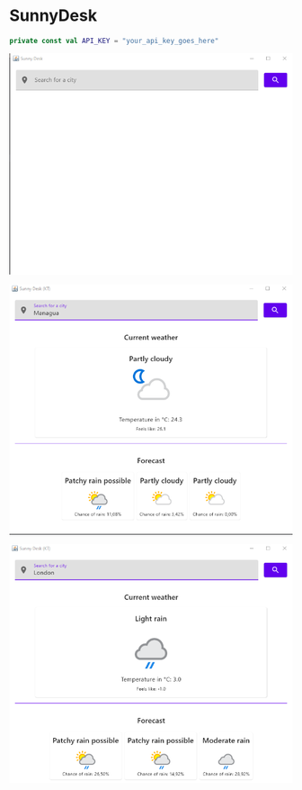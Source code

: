 # SunnyDesk

```kotlin
private const val API_KEY = "your_api_key_goes_here"
```

![Thumbnail](doc/1.png)

![Thumbnail](doc/2.png)

![Thumbnail](doc/3.png)
